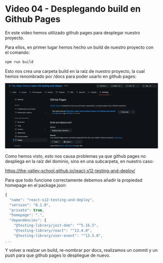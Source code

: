# Video 04 - Desplegando build en Github Pages

En este vídeo hemos utilizado github pages para desplegar nuestro proyecto.

Para ellos, en primer lugar hemos hecho un build de nuestro proyecto con el comando:

```jsx
npm run build
```

Esto nos crea una carpeta build en la raíz de nuestro proyecto, la cual hemos renombrado por /docs para poder usarlo en github pages:

![Untitled](/mds/assets/Untitled%202.png)

Como hemos visto, esto nos causa problemas ya que github pages no despliega en la raíz del dominio, sino en una subcarpeta, en nuestro caso:

<https://the-valley-school.github.io/react-s12-testing-and-deploy/>

Para que todo funcione correctamente debemos añadir la propiedad homepage en el package.json:

```jsx
{
  "name": "react-s12-testing-and-deploy",
  "version": "0.1.0",
  "private": true,
  "homepage": ".",
  "dependencies": {
    "@testing-library/jest-dom": "^5.16.5",
    "@testing-library/react": "^13.4.0",
    "@testing-library/user-event": "^13.5.0",
...
```

Y volver a realzar un build, re-nombrar por docs, realizamos un commit y un push para que github pages lo despliegue de nuevo.

